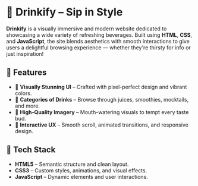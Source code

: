 # 🥤 Drinkify – Sip in Style

**Drinkify** is a visually immersive and modern website dedicated to showcasing a wide variety of refreshing beverages. Built using **HTML**, **CSS**, and **JavaScript**, the site blends aesthetics with smooth interactions to give users a delightful browsing experience — whether they're thirsty for info or just inspiration!

## 🌟 Features

- 🎨 **Visually Stunning UI** – Crafted with pixel-perfect design and vibrant colors.
- 🧋 **Categories of Drinks** – Browse through juices, smoothies, mocktails, and more.
- 📸 **High-Quality Imagery** – Mouth-watering visuals to tempt every taste bud.
- 🧠 **Interactive UX** – Smooth scroll, animated transitions, and responsive design.


## 🚀 Tech Stack

- **HTML5** – Semantic structure and clean layout.
- **CSS3** – Custom styles, animations, and visual effects.
- **JavaScript** – Dynamic elements and user interactions.



